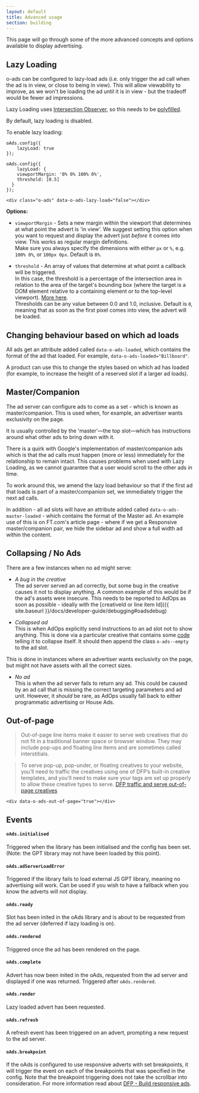 ```yaml
---
layout: default
title: Advanced usage
section: building
---
```


This page will go through some of the more advanced concepts and options available to display advertising.

## Lazy Loading

o-ads can be configured to lazy-load ads (i.e. only trigger the ad call when the ad is in view, or close to being in view). This will allow viewability to improve, as we won't be loading the ad until it is in view - but the tradeoff would be fewer ad impressions.

Lazy Loading uses [Intersection Observer](https://github.com/WICG/IntersectionObserver), so this needs to be [polyfilled](https://cdn.polyfill.io).

By default, lazy loading is disabled.

To enable lazy loading:

```
oAds.config({
	lazyLoad: true
});

oAds.config({
	lazyLoad: {
    viewportMargin: '0% 0% 100% 0%',
    threshold: [0.5]
  }
});

<div class="o-ads" data-o-ads-lazy-load="false"></div>
```
**Options:**

* `viewportMargin` - Sets a new margin within the viewport that determines at what point the advert is 'in view'. We suggest setting this option when you want to request and display the advert just _before_ it comes into view. This works as regular margin definitions.   
Make sure you always specify the dimensions with either `px` or `%`, e.g. `100% 0%`, or `100px 0px`. Default is `0%`.

* `threshold` - An array of values that determine at what point a callback will be triggered.  
 In this case, the threshold is a percentage of the intersection area in relation to the area of the target's bounding box (where the target is a DOM element relative to a containing element or to the top-level viewport). [More here](https://wicg.github.io/IntersectionObserver/#dom-intersectionobserver-intersectionobserver).  
 Thresholds can be any value between 0.0 and 1.0, inclusive. Default is `0`, meaning that as soon as the first pixel comes into view, the advert will be loaded.


## Changing behaviour based on which ad loads

All ads get an attribute added called `data-o-ads-loaded`, which contains the format of the ad that loaded. For example, `data-o-ads-loaded="Billboard"`.

A product can use this to change the styles based on which ad has loaded (for example, to increase the height of a reserved slot if a larger ad loads).

## Master/Companion

The ad server can configure ads to come as a set - which is known as master/companion. This is used when, for example, an advertiser wants exclusivity on the page.

It is usually controlled by the 'master'—the top slot—which has instructions around what other ads to bring down with it.

There is a quirk with Google's implementation of master/companion ads which is that the ad calls must happen (more or less) immediately for the relationship to remain intact. This causes problems when used with Lazy Loading, as we cannot guarantee that a user would scroll to the other ads in time.

To work around this, we amend the lazy load behaviour so that if the first ad that loads is part of a master/companion set, we immediately trigger the next ad calls.

In addition - all ad slots will have an attribute added called `data-o-ads-master-loaded` - which contains the format of the Master ad. An example use of this is on FT.com's article page - where if we get a Responsive master/companion pair, we hide the sidebar ad and show a full width ad within the content.

## Collapsing / No Ads

There are a few instances when no ad might serve:

* _A bug in the creative_  
The ad server served an ad correctly, but some bug in the creative causes it not to display anything. A common example of this would be if the ad's assets were insecure. This needs to be reported to AdOps as soon as possible - ideally with the [creativeId or line item Id]({{ site.baseurl }}/docs/developer-guide/debugging#oadsdebug)

* _Collapsed ad_  
This is when AdOps explicitly send instructions to an ad slot not to show anything. This is done via a particular creative that contains some [code](https://github.com/Financial-Times/o-ads-embed) telling it to collapse itself. It should then append the class `o-ads--empty` to the ad slot.

This is done in instances where an advertiser wants exclusivity on the page, but might not have assets with all the correct sizes.

* _No ad_  
This is when the ad server fails to return any ad. This could be caused by an ad call that is missing the correct targeting parameters and ad unit. However, it _should_ be rare, as AdOps usually fall back to either programmatic advertising or House Ads.

## Out-of-page
 > Out-of-page line items make it easier to serve web creatives that do not fit in a traditional banner space or browser window. They may include pop-ups and floating line items and are sometimes called interstitials.  

 >To serve pop-up, pop-under, or floating creatives to your website, you’ll need to traffic the creatives using one of DFP’s built-in creative templates, and you’ll need to make sure your tags are set up properly to allow these creative types to serve.
 [DFP traffic and serve out-of-page creatives](https://support.google.com/dfp_premium/answer/1154352?hl=en)

```
<div data-o-ads-out-of-page="true"></div>
```

## Events

#### `oAds.initialised`
Triggered when the library has been initialised and the config has been set. (Note: the GPT library may not have been loaded by this point).

#### `oAds.adServerLoadError`
Triggered if the library fails to load external JS GPT library, meaning no advertising will work. Can be used if you wish to have a fallback when you know the adverts will not display.

#### `oAds.ready`
Slot has been inited in the oAds library and is about to be requested from the ad server (deferred if lazy loading is on).

#### `oAds.rendered`
Triggered once the ad has been rendered on the page.

#### `oAds.complete`
Advert has now been inited in the oAds, requested from the ad server and displayed if one was returned. Triggered after `oAds.rendered`.

#### `oAds.render`
Lazy loaded advert has been requested.

#### `oAds.refresh`
A refresh event has been triggered on an advert, prompting a new request to the ad server.

#### `oAds.breakpoint`
If the oAds is configured to use responsive adverts with set breakpoints, it will trigger the event on each of the breakpoints that was specified in the config. Note that the breakpoint triggering does not take the scrollbar into consideration. For more information read about [DFP - Build responsive ads](https://support.google.com/dfp_premium/answer/3423562?hl=en).
